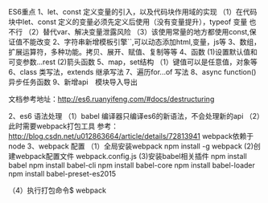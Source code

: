 ES6重点
1、let、const 定义变量的引入，以及代码块作用域的实现
（1）在代码块中let、const 定义的变量必须先定义后使用（没有变量提升），typeof 变量 也不行
（2）替代var、解决变量泄露风险
（3）该使用常量的地方都使用const,保证值不能改变
2、字符串新增模板引擎``,可以动态添加html,变量，js等
3、数组，扩展运算符，多种功能。拷贝、展开、赋值、复制等等
4、函数
(1)设置默认值和可变参数...rest 
(2)箭头函数
5、map，set结构
（1）键值可以是任意值，对象等
6、class 类写法，extends 继承写法
7、遍历for...of 写法
8、async function() 异步任务函数
9、新增api　模块导入导出


文档参考地址：http://es6.ruanyifeng.com/#docs/destructuring

2、es6 语法处理
（1）babel 编译器只编译es6的新语法，不会处理新的api
（2）此时需要webpack打包工具 参考：http://blog.csdn.net/u012863664/article/details/72813941
    webpack依赖于node 
3、webpack 配置
（1）全局安装webpack 
npm install -g webpack
 (2)创建webpack配置文件 webpack.config.js
 (3)安装babel相关插件 
 npm install babel
 npm install babel-cli
 npm install babel-core
 npm install babel-loader
 npm install babel-preset-es2015
 
 （4）执行打包命令$ webpack
